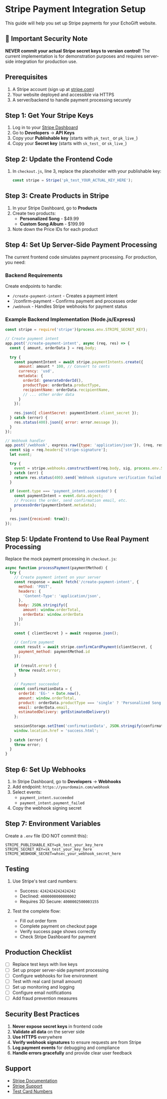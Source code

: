 # Stripe Payment Integration Setup

This guide will help you set up Stripe payments for your EchoGift website.

## 🚨 Important Security Note

**NEVER commit your actual Stripe secret keys to version control!** The current implementation is for demonstration purposes and requires server-side integration for production use.

## Prerequisites

1. A Stripe account (sign up at [stripe.com](https://stripe.com))
2. Your website deployed and accessible via HTTPS
3. A server/backend to handle payment processing securely

## Step 1: Get Your Stripe Keys

1. Log in to your [Stripe Dashboard](https://dashboard.stripe.com)
2. Go to **Developers** → **API Keys**
3. Copy your **Publishable key** (starts with `pk_test_` or `pk_live_`)
4. Copy your **Secret key** (starts with `sk_test_` or `sk_live_`)

## Step 2: Update the Frontend Code

1. In `checkout.js`, line 3, replace the placeholder with your publishable key:
   ```javascript
   const stripe = Stripe('pk_test_YOUR_ACTUAL_KEY_HERE');
   ```

## Step 3: Create Products in Stripe

1. In your Stripe Dashboard, go to **Products**
2. Create two products:
   - **Personalized Song** - $49.99
   - **Custom Song Album** - $199.99
3. Note down the Price IDs for each product

## Step 4: Set Up Server-Side Payment Processing

The current frontend code simulates payment processing. For production, you need:

### Backend Requirements

Create endpoints to handle:
- `/create-payment-intent` - Creates a payment intent
- `/confirm-payment - Confirms payment and processes order
- `/webhook` - Handles Stripe webhooks for payment status

### Example Backend Implementation (Node.js/Express)

```javascript
const stripe = require('stripe')(process.env.STRIPE_SECRET_KEY);

// Create payment intent
app.post('/create-payment-intent', async (req, res) => {
  const { amount, orderData } = req.body;
  
  try {
    const paymentIntent = await stripe.paymentIntents.create({
      amount: amount * 100, // Convert to cents
      currency: 'usd',
      metadata: {
        orderId: generateOrderId(),
        productType: orderData.productType,
        recipientName: orderData.recipientName,
        // ... other order data
      }
    });
    
    res.json({ clientSecret: paymentIntent.client_secret });
  } catch (error) {
    res.status(400).json({ error: error.message });
  }
});

// Webhook handler
app.post('/webhook', express.raw({type: 'application/json'}), (req, res) => {
  const sig = req.headers['stripe-signature'];
  let event;

  try {
    event = stripe.webhooks.constructEvent(req.body, sig, process.env.STRIPE_WEBHOOK_SECRET);
  } catch (err) {
    return res.status(400).send(`Webhook signature verification failed.`);
  }

  if (event.type === 'payment_intent.succeeded') {
    const paymentIntent = event.data.object;
    // Process the order, send confirmation email, etc.
    processOrder(paymentIntent.metadata);
  }

  res.json({received: true});
});
```

## Step 5: Update Frontend to Use Real Payment Processing

Replace the mock payment processing in `checkout.js`:

```javascript
async function processPayment(paymentMethod) {
  try {
    // Create payment intent on your server
    const response = await fetch('/create-payment-intent', {
      method: 'POST',
      headers: {
        'Content-Type': 'application/json',
      },
      body: JSON.stringify({
        amount: window.orderTotal,
        orderData: window.orderData
      })
    });
    
    const { clientSecret } = await response.json();
    
    // Confirm payment
    const result = await stripe.confirmCardPayment(clientSecret, {
      payment_method: paymentMethod.id
    });
    
    if (result.error) {
      throw result.error;
    }
    
    // Payment succeeded
    const confirmationData = {
      orderId: 'EG-' + Date.now(),
      amount: window.orderTotal,
      product: orderData.productType === 'single' ? 'Personalized Song' : 'Custom Song Album',
      email: orderData.email,
      estimatedDelivery: getEstimatedDelivery()
    };
    
    sessionStorage.setItem('confirmationData', JSON.stringify(confirmationData));
    window.location.href = 'success.html';
    
  } catch (error) {
    throw error;
  }
}
```

## Step 6: Set Up Webhooks

1. In Stripe Dashboard, go to **Developers** → **Webhooks**
2. Add endpoint: `https://yourdomain.com/webhook`
3. Select events:
   - `payment_intent.succeeded`
   - `payment_intent.payment_failed`
4. Copy the webhook signing secret

## Step 7: Environment Variables

Create a `.env` file (DO NOT commit this):

```
STRIPE_PUBLISHABLE_KEY=pk_test_your_key_here
STRIPE_SECRET_KEY=sk_test_your_key_here
STRIPE_WEBHOOK_SECRET=whsec_your_webhook_secret_here
```

## Testing

1. Use Stripe's test card numbers:
   - Success: `4242424242424242`
   - Declined: `4000000000000002`
   - Requires 3D Secure: `4000002500003155`

2. Test the complete flow:
   - Fill out order form
   - Complete payment on checkout page
   - Verify success page shows correctly
   - Check Stripe Dashboard for payment

## Production Checklist

- [ ] Replace test keys with live keys
- [ ] Set up proper server-side payment processing
- [ ] Configure webhooks for live environment
- [ ] Test with real card (small amount)
- [ ] Set up monitoring and logging
- [ ] Configure email notifications
- [ ] Add fraud prevention measures

## Security Best Practices

1. **Never expose secret keys** in frontend code
2. **Validate all data** on the server side
3. **Use HTTPS** everywhere
4. **Verify webhook signatures** to ensure requests are from Stripe
5. **Log payment events** for debugging and compliance
6. **Handle errors gracefully** and provide clear user feedback

## Support

- [Stripe Documentation](https://stripe.com/docs)
- [Stripe Support](https://support.stripe.com)
- [Test Card Numbers](https://stripe.com/docs/testing#cards)